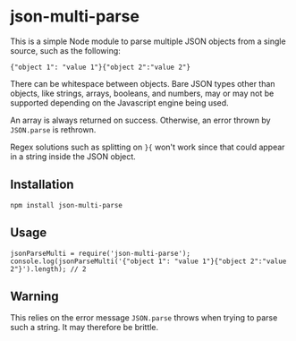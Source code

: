 json-multi-parse
================

This is a simple Node module to parse multiple JSON objects from a single
source, such as the following:

    {"object 1": "value 1"}{"object 2":"value 2"}

There can be whitespace between objects.
Bare JSON types other than objects,
like strings, arrays, booleans, and numbers,
may or may not be supported depending on the Javascript engine being used.

An array is always returned on success.
Otherwise, an error thrown by `JSON.parse` is rethrown.

Regex solutions such as splitting on `}{` won't work since that could appear in
a string inside the JSON object.

Installation
------------

    npm install json-multi-parse

Usage
-----

    jsonParseMulti = require('json-multi-parse');
    console.log(jsonParseMulti('{"object 1": "value 1"}{"object 2":"value 2"}').length); // 2

Warning
-------

This relies on the error message `JSON.parse` throws when trying to parse such a
string. It may therefore be brittle.
